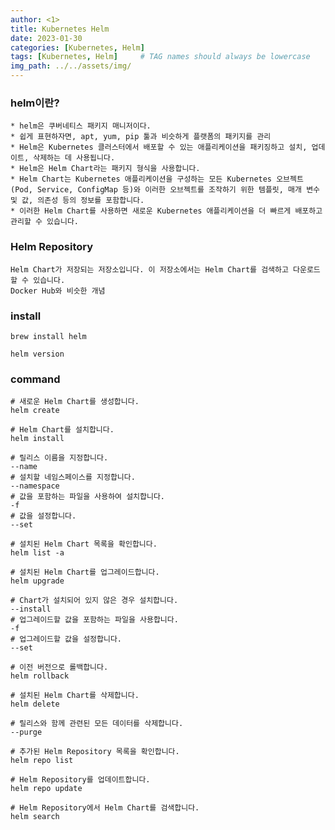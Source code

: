 ```yaml
---
author: <1>
title: Kubernetes Helm
date: 2023-01-30
categories: [Kubernetes, Helm]
tags: [Kubernetes, Helm]     # TAG names should always be lowercase
img_path: ../../assets/img/
---
```


### helm이란?

```
* helm은 쿠버네티스 패키지 매니저이다. 
* 쉽게 표현하자면, apt, yum, pip 툴과 비슷하게 플랫폼의 패키지를 관리
* Helm은 Kubernetes 클러스터에서 배포할 수 있는 애플리케이션을 패키징하고 설치, 업데이트, 삭제하는 데 사용됩니다.
* Helm은 Helm Chart라는 패키지 형식을 사용합니다. 
* Helm Chart는 Kubernetes 애플리케이션을 구성하는 모든 Kubernetes 오브젝트 (Pod, Service, ConfigMap 등)와 이러한 오브젝트를 조작하기 위한 템플릿, 매개 변수 및 값, 의존성 등의 정보를 포함합니다. 
* 이러한 Helm Chart를 사용하면 새로운 Kubernetes 애플리케이션을 더 빠르게 배포하고 관리할 수 있습니다.
```

###  Helm Repository

```
Helm Chart가 저장되는 저장소입니다. 이 저장소에서는 Helm Chart를 검색하고 다운로드할 수 있습니다.
Docker Hub와 비슷한 개념
```

### install

```shell
brew install helm

helm version
```

### command

```shell
# 새로운 Helm Chart를 생성합니다.
helm create
```

```shell
# Helm Chart를 설치합니다.
helm install

# 릴리스 이름을 지정합니다.
--name
# 설치할 네임스페이스를 지정합니다.
--namespace
# 값을 포함하는 파일을 사용하여 설치합니다.
-f
# 값을 설정합니다.
--set
```

```shell
# 설치된 Helm Chart 목록을 확인합니다.
helm list -a
```

```shell
# 설치된 Helm Chart를 업그레이드합니다.
helm upgrade

# Chart가 설치되어 있지 않은 경우 설치합니다.
--install
# 업그레이드할 값을 포함하는 파일을 사용합니다.
-f
# 업그레이드할 값을 설정합니다.
--set
```

```shell
# 이전 버전으로 롤백합니다.
helm rollback
```

```shell
# 설치된 Helm Chart를 삭제합니다.
helm delete

# 릴리스와 함께 관련된 모든 데이터를 삭제합니다.
--purge
```

```shell
# 추가된 Helm Repository 목록을 확인합니다.
helm repo list
```

```shell
# Helm Repository를 업데이트합니다.
helm repo update
```

```shell
# Helm Repository에서 Helm Chart를 검색합니다.
helm search
```
